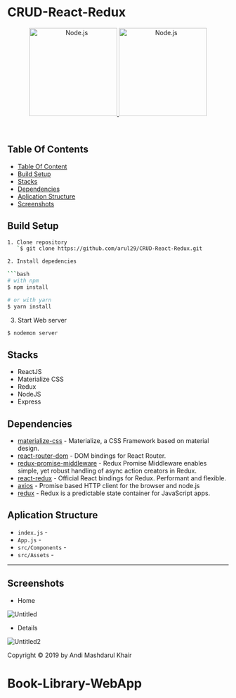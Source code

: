 # CRUD-React-Redux

<p align="center">
  <a href="https://reactjs.org/">
    <img
      alt="Node.js"
      src="https://cdn4.iconfinder.com/data/icons/logos-3/600/React.js_logo-512.png"
      width="200"
    />
    <img
      alt="Node.js"
      src="https://miro.medium.com/max/1400/0*U2DmhXYumRyXH6X1.png"
      width="200"
    />
    
  </a>
</p>

</h1>

<br/>

## Table Of Contents

- [Table Of Content](#table-of-content)
- [Build Setup](#build-setup)
- [Stacks](#stacks)
- [Dependencies](#dependencies)
- [Aplication Structure](#aplication-Structure)
- [Screenshots](#screenshots)

## Build Setup

````bash
1. Clone repository
   `$ git clone https://github.com/arul29/CRUD-React-Redux.git

2. Install depedencies

```bash
# with npm
$ npm install

# or with yarn
$ yarn install
````

3. Start Web server

```bash
$ nodemon server
```

## Stacks

- ReactJS
- Materialize CSS
- Redux
- NodeJS
- Express

## Dependencies

- [materialize-css](https://www.npmjs.com/package/materialize-css) - Materialize, a CSS Framework based on material design.
- [react-router-dom](https://www.npmjs.com/package/react-router-dom) - DOM bindings for React Router.
- [redux-promise-middleware](https://www.npmjs.com/package/redux-promise-middleware) - Redux Promise Middleware enables simple, yet robust handling of async action creators in Redux.
- [react-redux](https://www.npmjs.com/package/react-redux) - Official React bindings for Redux. Performant and flexible.
- [axios](https://www.npmjs.com/package/axios) - Promise based HTTP client for the browser and node.js
- [redux](https://www.npmjs.com/package/redux) - Redux is a predictable state container for JavaScript apps.

## Aplication Structure

- `index.js` -
- `App.js` -
- `src/Components` -
- `src/Assets` -

---

## Screenshots

- Home

![Untitled](https://user-images.githubusercontent.com/54633249/68989313-49c50300-0877-11ea-806e-5ce5d1890b3e.png)

- Details

![Untitled2](https://user-images.githubusercontent.com/54633249/68989324-6cefb280-0877-11ea-9c25-e0f71ea1341c.png)

Copyright © 2019 by Andi Mashdarul Khair
# Book-Library-WebApp
